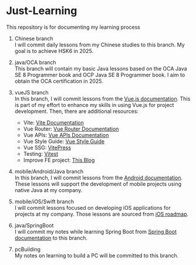 # Just-Learning
This repository is for documenting my learning process

1. Chinese branch <br />
I will commit daily lessons from my Chinese studies to this branch. My goal is to achieve HSK6 in 2025.

2. java/OCA branch <br />
This branch will contain my basic Java lessons based on the OCA Java SE 8 Programmer book and OCP Java SE 8 Programmer book. I aim to obtain the OCA certification in 2025.

3. vueJS branch <br />
In this branch, I will commit lessons from the [Vue.js documentation](https://vuejs.org/guide/introduction.html). This is part of my effort to enhance my skills in using Vue.js for project development. Then, there are additional resources:
   - Vite: [Vite Documentation](https://vite.dev/guide/)
   - Vue Router: [Vue Router Documentation](https://router.vuejs.org/introduction.html)
   - Vue APIs: [Vue APIs Documentation](https://vuejs.org/api/)
   - Vue Style Guide: [Vue Style Guide](https://vuejs.org/style-guide/)
   - Vue SSG: [VitePress](https://vitepress.dev/)
   - Testing: [Vitest](https://vitest.dev/)
   - Improve FE project: [This Blog](https://thanhle.blog/)

4. mobile/Android/Java branch <br />
In this branch, I will commit lessons from the [Android documentation](https://developer.android.com/courses/android-basics-compose/course). These lessons will support the development of mobile projects using native Java at my company.

5. mobile/iOS/Swift branch <br />
I will commit lessons focused on developing iOS applications for projects at my company. Those lessons are sourced from [iOS roadmap](https://roadmap.sh/ios).

6. java/SpringBoot <br />
I will commit my notes while learning Spring Boot from [Spring Boot documentation](https://spring.academy/paths) to this branch.

7. pcBuilding <br />
My notes on learning to build a PC will be committed to this branch.
